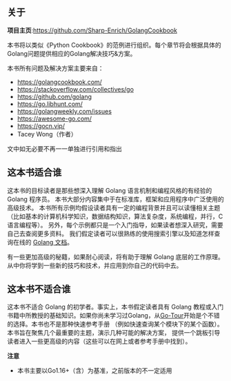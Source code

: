 

## 关于

**项目主页**:https://github.com/Sharp-Enrich/GolangCookbook


本书将以类似《Python Cookbook》的范例进行组织。每个章节将会根据具体的Golang问题提供相应的Golang解决技巧&方案。

本书所有问题及解决方案主要来自：

+ https://golangcookbook.com/
+ https://stackoverflow.com/collectives/go
+ https://github.com/golang
+ https://go.libhunt.com/
+ https://golangweekly.com/issues
+ https://awesome-go.com/
+ https://gocn.vip/
+ Tacey Wong（作者）

文中如无必要不再一一单独进行引用和指出


## 这本书适合谁

这本书的目标读者是那些想深入理解 Golang 语言机制和编程风格的有经验的 Golang 程序员。 本书大部分内容集中于在标准库，框架和应用程序中广泛使用的高级技术。 本书所有示例均假设读者具有一定的编程背景并且可以读懂相关主题 （比如基本的计算机科学知识，数据结构知识，算法复杂度，系统编程，并行，C 语言编程等）。 另外，每个示例都只是一个入门指导，如果读者想深入研究，需要自己去查阅更多资料。 我们假定读者可以很熟练的使用搜索引擎以及知道怎样查询在线的 [Golang 文档](https://golang.org/doc/)。

有一些更加高级的秘籍，如果耐心阅读，将有助于理解 Golang 底层的工作原理。 从中你将学到一些新的技巧和技术，并应用到你自己的代码中去。

## 这本书不适合谁

这本书不适合 Golang 的初学者。事实上，本书假定读者具有 Golang 教程或入门书籍中所教授的基础知识。如果你尚未学习过Golang，从[Go-Tour](https://tour.golang.org/welcome/1)开始是个不错的选择。本书也不是那种快速参考手册 （例如快速查询某个模块下的某个函数）。 本书旨在聚焦几个最重要的主题，演示几种可能的解决方案， 提供一个跳板引导读者进入一些更高级的内容（这些可以在网上或者参考手册中找到）。

**注意**

+ 本书主要以Go1.16+（含）为基准，之前版本的不一定适用